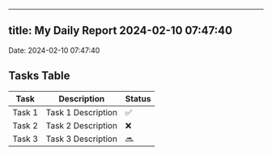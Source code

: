 
---
title: My Daily Report 2024-02-10 07:47:40
---

Date: 2024-02-10 07:47:40

## Tasks Table

| Task | Description | Status |
|------|-------------|--------|
| Task 1 | Task 1 Description | ✅ |
| Task 2 | Task 2 Description | ❌ |
| Task 3 | Task 3 Description | 🔜 |
